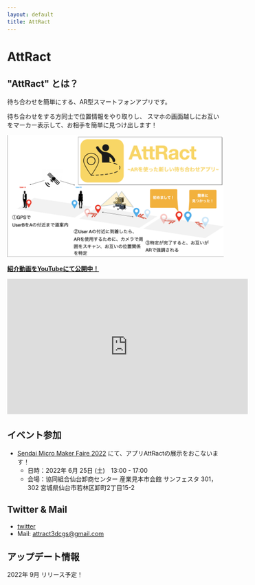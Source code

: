 ```yaml
---
layout: default
title: AttRact
---
```


# AttRact


## "AttRact" とは？

待ち合わせを簡単にする、AR型スマートフォンアプリです。

待ち合わせをする方同士で位置情報をやり取りし、
スマホの画面越しにお互いをマーカー表示して、お相手を簡単に見つけ出します！

<img src="./fig/AttRact2022.png" alt="AttRact" style="zoom:50%;" />

[**紹介動画をYouTubeにて公開中！**](https://youtu.be/ffVy2FNgCqo)

<iframe width="560" height="315" src="https://www.youtube.com/embed/ffVy2FNgCqo" title="YouTube video player" frameborder="0" 
        allow="accelerometer; autoplay; clipboard-write; encrypted-media; gyroscope; picture-in-picture" allowfullscreen></iframe>



## イベント参加

- [Sendai Micro Maker Faire 2022](https://makezine.jp/event/makerfaire/smmf2022/) にて、アプリAttRactの展示をおこないます！
  - 日時：2022年 6月 25日 (土)　13:00 - 17:00
  - 会場：協同組合仙台卸商センター 産業見本市会館 サンフェスタ 301，302 宮城県仙台市若林区卸町2丁目15-2



## Twitter & Mail

- [twitter](https://twitter.com/att_ract)
- Mail: [attract3dcgs@gmail.com](attract3dcgs@gmail.com)



## アップデート情報

2022年 9月 リリース予定！

